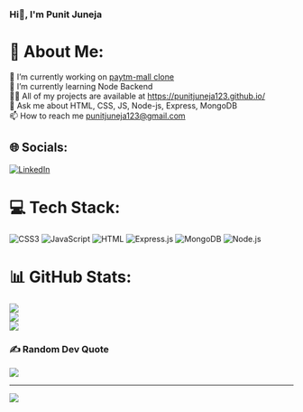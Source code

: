 ### Hi👋, I'm Punit Juneja

# 💫 About Me:
🔭 I’m currently working on [paytm-mall clone](https://github.com/punitjuneja123/damaged-regret-6465)<br>🌱 I’m currently learning Node Backend<br>👨‍💻 All of my projects are available at https://punitjuneja123.github.io/<br>💬 Ask me about HTML, CSS, JS, Node-js, Express, MongoDB<br>📫 How to reach me punitjuneja123@gmail.com


## 🌐 Socials:
[![LinkedIn](https://img.shields.io/badge/LinkedIn-%230077B5.svg?logo=linkedin&logoColor=white)](https://linkedin.com/in/https://www.linkedin.com/in/punit-juneja-a83395187/) 

# 💻 Tech Stack:
![CSS3](https://img.shields.io/badge/css3-%231572B6.svg?style=for-the-badge&logo=css3&logoColor=white) ![JavaScript](https://img.shields.io/badge/javascript-%23323330.svg?style=for-the-badge&logo=javascript&logoColor=%23F7DF1E) ![HTML](https://img.shields.io/badge/html-%23E34F26.svg?style=for-the-badge&logo=html5&logoColor=white) ![Express.js](https://img.shields.io/badge/express.js-%23404d59.svg?style=for-the-badge&logo=express&logoColor=%2361DAFB) ![MongoDB](https://img.shields.io/badge/MongoDB-%234ea94b.svg?style=for-the-badge&logo=mongodb&logoColor=white) ![Node.js](https://img.shields.io/badge/Node.js-%234ea94b.svg?style=for-the-badge&logo=Node.js&logoColor=white)
# 📊 GitHub Stats:
![](https://github-readme-stats.vercel.app/api?username=punitjuneja123&theme=dark&hide_border=false&include_all_commits=false&count_private=false)<br/>
![](https://github-readme-streak-stats.herokuapp.com/?user=punitjuneja123&theme=dark&hide_border=false)<br/>
![](https://github-readme-stats.vercel.app/api/top-langs/?username=punitjuneja123&theme=dark&hide_border=false&include_all_commits=false&count_private=false&layout=compact)

### ✍️ Random Dev Quote
![](https://quotes-github-readme.vercel.app/api?type=horizontal&theme=radical)

---
[![](https://visitcount.itsvg.in/api?id=punitjuneja123&icon=0&color=0)](https://visitcount.itsvg.in)
